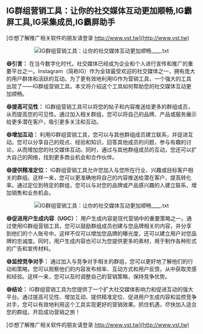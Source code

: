 ## **IG群组营销工具：让你的社交媒体互动更加顺畅,IG霸屏工具,IG采集成员,IG霸屏助手**

[😍想了解推广相关软件的朋友请登录 http://www.vst.tw](http://www.vst.tw)

 <center><img src="https://vst.tw/MP4/tuiguang/png/8.png" alt="IG群组营销工具：让你的社交媒体互动更加顺畅____.txt"></center>

**😄引言：**
在当今数字化时代，社交媒体已经成为企业和个人进行宣传和推广的重要平台之一。Instagram（简称IG）作为全球最受欢迎的社交媒体之一，拥有庞大的用户群体和活跃的互动。为了更有效地利用IG作为营销工具，一个强大的工具出现了——IG群组营销工具。本文将介绍这个工具如何帮助您的社交媒体互动更加顺畅。

**😄提高可见性：**
IG群组营销工具可以将您的帖子和内容推送给更多的群组成员，从而提高您的可见性。通过加入相关群组，您可以将自己的品牌、产品或服务展示给更多潜在客户，吸引更多关注和互动。

**😄增加互动：**
利用IG群组营销工具，您可以与其他群组成员建立联系，并促进互动。您可以分享自己的观点、经验和知识，回答其他成员的问题，参与有趣的讨论，从而增加您的社交媒体互动。同时，通过与其他群组成员的互动，您还可以扩大自己的网络，找到更多商业机会和合作伙伴。

**😄提供精准定位：**
IG群组营销工具允许您加入与您所在行业、兴趣或目标客户相关的群组。这样一来，您可以更准确地将自己的内容推送给潜在客户，提高转化率。通过定位到特定的群组，您可以与对您的品牌或产品感兴趣的人建立联系，增加销售和业务机会。

 <center><img src="https://vst.tw/MP4/tuiguang/png/5.png" alt="IG群组营销工具：让你的社交媒体互动更加顺畅____.txt"></center>

**😄促进用户生成内容（UGC）：**
用户生成内容是现代营销中的重要策略之一。通过使用IG群组营销工具，您可以鼓励群组成员创建与您品牌相关的内容，并分享到他们的个人账号中。这样不仅可以增加您品牌的曝光度，还可以建立用户对您品牌的忠诚度。同时，用户生成内容也可以为您提供更多的素材，用于制作各种形式的广告和宣传材料。

**😄监控竞争对手：**
通过加入与竞争对手相关的群组，您可以更好地了解他们的行动和策略。您可以观察他们的内容发布频率、互动方式和用户反馈，从中获取灵感和经验。这样一来，您可以及时调整自己的营销策略，保持竞争优势。

**😄结论：**
IG群组营销工具为您提供了一个扩大社交媒体影响力和促进互动的强大平台。通过提高可见性、增加互动、提供精准定位、促进用户生成内容和监控竞争对手，您可以有效地利用这个工具实现更好的营销效果。抓住机遇，尽快加入适合您的群组，开启成功营销之旅！

[😍想了解推广相关软件的朋友请登录 http://www.vst.tw](http://www.vst.tw)



